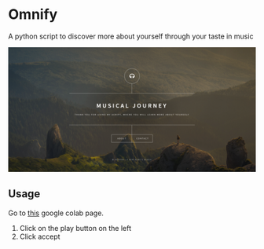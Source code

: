 # Omnify
A python script to discover more about yourself through your taste in music

![](images/header.png)

## Usage

Go to [this](https://colab.research.google.com/drive/1vAq5ZFhfeA5_SriMAbcXZX11c56hAP5f#scrollTo=CEJ3g6BnKtYy&forceEdit=true&offline=true&sandboxMode=true) google colab page.

1. Click on the play button on the left
2. Click accept

